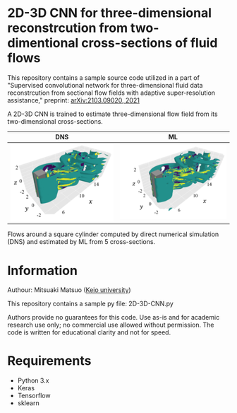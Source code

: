 # 2D-3D CNN for three-dimensional reconstrcution from two-dimentional cross-sections of fluid flows
This repository contains a sample source code utilized in a part of "Supervised convolutional network for three-dimensional fluid data reconstrcution from sectional flow fields with adaptive super-resolution assistance," preprint: [arXiv:2103.09020, 2021](https://arxiv.org/abs/2103.09020)

A 2D-3D CNN is trained to estimate three-dimensional flow field from its two-dimensional cross-sections. 

| DNS | ML |
|:---:|:---:|
| <img src="image/DNS.png" width="360px"> | <img src="image/5sec.png" width="380px"> |

Flows around a square cylinder computed by direct numerical simulation (DNS) and estimated by ML from 5 cross-sections.

# Information
  Authour: Mitsuaki Matsuo ([Keio university](https://kflab.jp/en/))

This repository contains a sample py file: 2D-3D-CNN.py 

Authors provide no guarantees for this code. Use as-is and for academic research use only; no commercial use allowed without permission. The code is written for educational clarity and not for speed.

# Requirements
- Python 3.x  
- Keras  
- Tensorflow  
- sklearn
